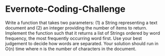# Evernote-Coding-Challenge
Write a function that takes two parameters: (1) a String representing a text document and (2) an integer providing the number of items to return. Implement the function such that it returns a list of Strings ordered by word frequency, the most frequently occurring word first. Use your best judgement to decide how words are separated. Your solution should run in O(n) time where n is the number of characters in the document.
